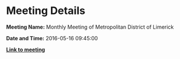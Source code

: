 # Meeting Details

**Meeting Name:** Monthly Meeting of Metropolitan District of Limerick

**Date and Time:** 2016-05-16 09:45:00

**<a href="https://www.limerick.ie/council/whats-on/monthly-meeting-metropolitan-district-limerick-29" target="_blank">Link to meeting</a>**
